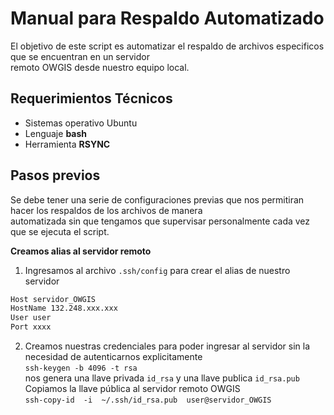 # Manual para Respaldo Automatizado
El objetivo de este script es automatizar el respaldo de archivos especificos que se encuentran en un servidor  
remoto OWGIS desde nuestro equipo local.

## Requerimientos Técnicos
   * Sistemas operativo Ubuntu
   * Lenguaje __bash__
   * Herramienta __RSYNC__  

## Pasos previos
Se debe tener una serie de configuraciones previas que nos permitiran hacer los respaldos de los archivos de manera  
automatizada sin que tengamos que supervisar personalmente cada vez que se ejecuta el script.

__Creamos alias al servidor remoto__

   1. Ingresamos al archivo `.ssh/config` para crear el alias de nuestro servidor  
   ```bash
   Host servidor_OWGIS  
   HostName 132.248.xxx.xxx  
   User user  
   Port xxxx  
   ```  
   2. Creamos nuestras credenciales para poder ingresar al servidor sin la necesidad de autenticarnos explicitamente  
  ```ssh-keygen -b 4096 -t rsa ```  
  nos genera una llave privada ```id_rsa``` y una llave publica ```id_rsa.pub```    
  Copiamos la llave pública al servidor remoto OWGIS  
  ```ssh-copy-id  -i  ~/.ssh/id_rsa.pub  user@servidor_OWGIS```
  
  
   
   

